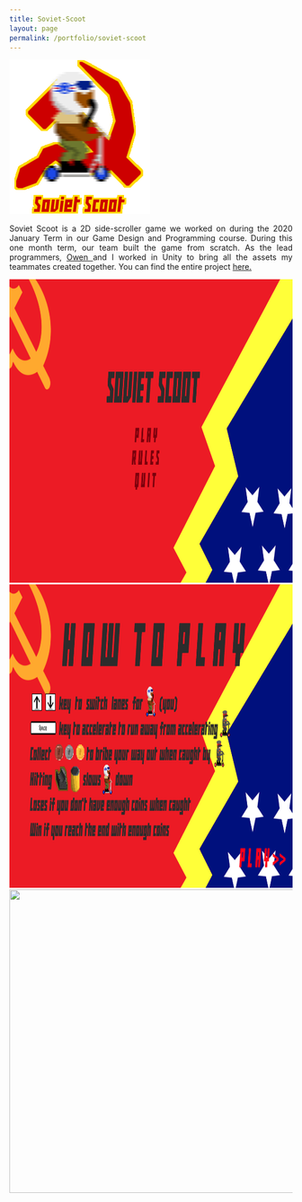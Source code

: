```yaml
---
title: Soviet-Scoot
layout: page
permalink: /portfolio/soviet-scoot
---
```

<head>
<style>

.center {
  display: block;
  margin-left: auto;
  margin-right: auto;
  width: 100%;
}

 <!-- .pagination {
     display: inline-block;
 }
 .pagination a {
     color: black;
     float: left;
     padding: 8px 16px;
     text-decoration: none;
     text-align: center;
 }

 .pagination a.active {
     background-color: white;
     color: #4b0082;
 }

.pagination a:hover:not(.active) {color: #aa33ff;}

  .overlay {
  position: absolute;
  top: 0;
  bottom: 0;
  left: 0;
  right: 0;
  height: 100%;
  width: 100%;
  opacity: 0;
  transition: .5s ease;
  background-color: black;
}

.container {
  position: relative;
  width: 100%;
}

.container:hover .overlay {
  opacity: 0.5;
} -->

</style>
</head>

<img src="/assets/soviet-scoot/soviet-scoot.png" style="width:250px;height:275px" class="center">

<p align="justify">Soviet Scoot is a 2D side-scroller game we worked on during the 2020 January Term in our Game Design and Programming course.
                   During this one month term, our team built the game from scratch. As the lead programmers,
                   <a href="https://www.linkedin.com/in/owen-goldthwaite-04817717a/"> Owen </a> and I worked in Unity to bring all the
                   assets my teammates created together. You can find the entire project <a href="https://github.com/maxtheaxe/soviet-scoot">
                   here. </a> </p>

<img src="/assets/soviet-scoot/main_menu.png" style="width:960px;height:540px" class="center">

<img src="/assets/soviet-scoot/how_to_play.png" style="width:960px;height:540px" class="center">

<img src="/assets/soviet-scoot/gameplay.mov" style="width:960px;height:540px" class="center">
